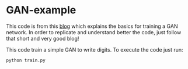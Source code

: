 # GAN-example

This code is from this [blog](https://towardsdatascience.com/implementing-a-generative-adversarial-network-gan-dcgan-to-draw-human-faces-8291616904a)  which explains the basics for training a GAN network. In order to replicate and understand better the code, just follow that short and very good blog!


This code train a simple GAN to write digits.
To execute the code just run:

```
python train.py
```
